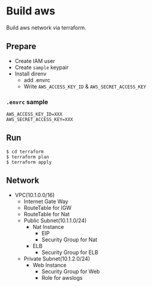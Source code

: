 # Build aws

Build aws network via terraform.

## Prepare

- Create IAM user
- Create `sample` keypair
- Install direnv
  - add .envrc
  - Write `AWS_ACCESS_KEY_ID` & `AWS_SECRET_ACCESS_KEY`

### `.envrc` sample

```
AWS_ACCESS_KEY_ID=XXX
AWS_SECRET_ACCESS_KEY=XXX
```

## Run

```
$ cd terraform
$ terraform plan
$ terraform apply
```

## Network

- VPC(10.1.0.0/16)
  - Internet Gate Way
  - RouteTable for IGW
  - RouteTable for Nat
  - Public Subnet(10.1.1.0/24)
    - Nat Instance
      - EIP
	  - Security Group for Nat
    - ELB
      - Security Group for ELB
  - Private Subnet(10.1.2.0/24)
    - Web Instance
      - Security Group for Web
      - Role for awslogs
